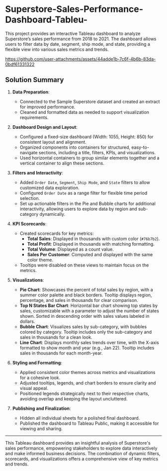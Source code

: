 # Superstore-Sales-Performance-Dashboard-Tableu-
This project provides an interactive Tableau dashboard to analyze Superstore’s sales performance from 2018 to 2021. The dashboard allows users to filter data by date, segment, ship mode, and state, providing a flexible view into various sales metrics and trends.


https://github.com/user-attachments/assets/44adde1b-7c6f-4b6b-83da-0bdf61331322




## Solution Summary

1. **Data Preparation**:
   - Connected to the Sample Superstore dataset and created an extract for improved performance.
   - Cleaned and formatted data as needed to support visualization requirements.

2. **Dashboard Design and Layout**:
   - Configured a fixed-size dashboard (Width: 1055, Height: 850) for consistent layout and alignment.
   - Organized components into containers for structured, easy-to-navigate sections, including a title, filters, KPIs, and visualizations.
   - Used horizontal containers to group similar elements together and a vertical container to align these sections.

3. **Filters and Interactivity**:
   - Added `Order Date`, `Segment`, `Ship Mode`, and `State` filters to allow customized data exploration.
   - Configured `Order Date` as a range filter for flexible time period selection.
   - Set up actionable filters in the Pie and Bubble charts for additional interactivity, allowing users to explore data by region and sub-category dynamically.

4. **KPI Scorecards**:
   - Created scorecards for key metrics:
     - **Total Sales**: Displayed in thousands with custom color (`#76b7b2`).
     - **Total Profit**: Displayed in thousands with matching formatting.
     - **Total Volume**: Displayed as a count value.
     - **Sales Per Customer**: Computed and displayed with the same color theme.
   - Tooltips were disabled on these views to maintain focus on the metrics.

5. **Visualizations**:
   - **Pie Chart**: Showcases the percent of total sales by region, with a summer color palette and black borders. Tooltip displays region, percentage, and sales in thousands for clear comparison.
   - **Top N States Bar Chart**: Horizontal bar chart showing top states by sales, customizable with a parameter to adjust the number of states shown. Sorted in descending order with sales values labeled in dollars.
   - **Bubble Chart**: Visualizes sales by sub-category, with bubbles colored by category. Tooltip includes only the sub-category and sales in thousands for a clean look.
   - **Line Chart**: Displays monthly sales trends over time, with the X-axis formatted to show month and year (e.g., Jan 22). Tooltip includes sales in thousands for each month-year.

6. **Styling and Formatting**:
   - Applied consistent color themes across metrics and visualizations for a cohesive look.
   - Adjusted tooltips, legends, and chart borders to ensure clarity and visual appeal.
   - Positioned legends strategically next to their respective charts, avoiding overlap and keeping the layout uncluttered.

7. **Publishing and Finalization**:
   - Hidden all individual sheets for a polished final dashboard.
   - Published the dashboard to Tableau Public, making it accessible for viewing and sharing.

---

This Tableau dashboard provides an insightful analysis of Superstore's sales performance, empowering stakeholders to explore data interactively and make informed business decisions. The combination of dynamic filters, scorecards, and visualizations offers a comprehensive view of key metrics and trends.
